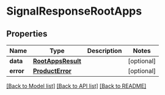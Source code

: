 # SignalResponseRootApps

## Properties
Name | Type | Description | Notes
------------ | ------------- | ------------- | -------------
**data** | [**RootAppsResult**](RootAppsResult.md) |  | [optional] 
**error** | [**ProductError**](ProductError.md) |  | [optional] 

[[Back to Model list]](../README.md#documentation-for-models) [[Back to API list]](../README.md#documentation-for-api-endpoints) [[Back to README]](../README.md)

